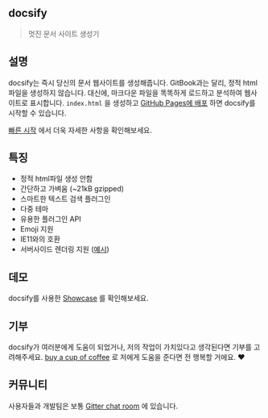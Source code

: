 ## docsify

> 멋진 문서 사이트 생성기

## 설명

docsify는 즉시 당신의 문서 웹사이트를 생성해줍니다. GitBook과는 달리, 정적 html파일을 생성하지 않습니다. 대신에, 마크다운 파일을 똑똑하게 로드하고 분석하여 웹사이트로 표시합니다. `index.html` 을 생성하고 [GitHub Pages에 배포](deploy.md) 하면 docsify를 시작할 수 있습니다.

[빠른 시작](quickstart.md) 에서 더욱 자세한 사항을 확인해보세요.

## 특징

- 정적 html파일 생성 안함
- 간단하고 가벼움 (~21kB gzipped)
- 스마트한 텍스트 검색 플러그인
- 다중 테마
- 유용한 플러그인 API
- Emoji 지원
- IE11와의 호환
- 서버사이드 렌더링 지원 ([예시](https://github.com/docsifyjs/docsify-ssr-demo))

## 데모

docsify를 사용한 [Showcase](https://github.com/docsifyjs/awesome-docsify#showcase) 를 확인해보세요.

## 기부

docsify가 여러분에게 도움이 되었거나, 저의 작업이 가치있다고 생각된다면 기부를 고려해주세요. [buy a cup of coffee](https://github.com/QingWei-Li/donate) 로 저에게 도움을 준다면 전 행복할 거에요. :heart:

## 커뮤니티

사용자들과 개발팀은 보통 [Gitter chat room](https://gitter.im/docsifyjs/Lobby) 에 있습니다.

